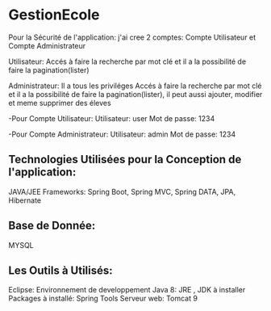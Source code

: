 # GestionEcole
Pour la  Sécurité de l'application:
j'ai cree 2 comptes: Compte Utilisateur et Compte Administrateur

Utilisateur: Accés  à faire la recherche par mot clé et il a la possibilité de faire la pagination(lister)

Administrateur: Il a tous les priviléges
Accés  à faire la recherche par mot clé et il a la possibilité de faire la pagination(lister), il peut aussi ajouter,  modifier
et meme supprimer des éleves

-Pour Compte Utilisateur:
   Utilisateur: user
   Mot de passe: 1234
   
-Pour Compte Administrateur:
   Utilisateur: admin
   Mot de passe: 1234

Technologies Utilisées pour la Conception de l'application:
----------------------------------------------------------
JAVA/JEE
Frameworks: Spring Boot, Spring MVC, Spring  DATA, JPA, Hibernate

Base de Donnée:
--------------
MYSQL

Les Outils à Utilisés:
----------------------
Eclipse: Environnement de developpement
Java 8: JRE , JDK  à installer
Packages à installé: Spring Tools
Serveur web: Tomcat 9
